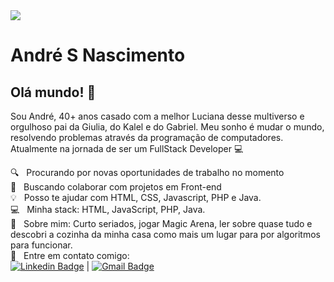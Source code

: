 <img width="auto" src="https://cdn.discordapp.com/attachments/694609874197151754/813851700011335730/NLW04_pack_divulgacao_-_Github.png">

# André S Nascimento

## Olá mundo! 👋
Sou André, 40+ anos casado com a melhor Luciana desse multiverso e orgulhoso pai da Giulia, do Kalel e do Gabriel.
Meu sonho é mudar o mundo, resolvendo problemas através da programação de computadores.
Atualmente na jornada de ser um FullStack Developer :computer:

 :mag:  &nbsp; Procurando por novas oportunidades de trabalho no momento
 <br/> :purple_heart: &nbsp; Buscando colaborar com projetos em Front-end
 <br/> :bulb: &nbsp; Posso te ajudar com HTML, CSS, Javascript, PHP e Java.
 <br/> :computer: &nbsp; Minha stack: HTML, JavaScript, PHP, Java.
 <br/> 💬  &nbsp; Sobre mim: Curto seriados, jogar Magic Arena, ler sobre quase tudo e descobri a cozinha da minha casa como mais um lugar para por algoritmos para funcionar.
 <br/> :email: &nbsp; Entre em contato comigo: 
 <br/>
 [![Linkedin Badge](https://img.shields.io/badge/-LinkedIn-blue?style=flat-square&logo=Linkedin&logoColor=white&link=https://www.linkedin.com/in/andresoaresnascimento/)](https://www.linkedin.com/in/andresoaresnascimento/) | [![Gmail Badge](https://img.shields.io/badge/-GMail-c14438?style=flat-square&logo=Gmail&logoColor=white&link=mailto:andresoaresnascimento@gmail.com)](mailto:andresoaresnascimento@gmail.com)
